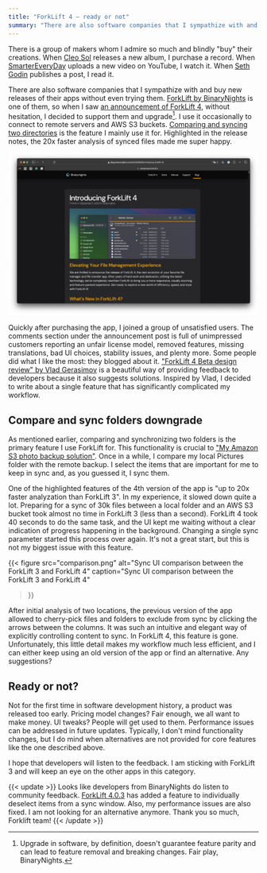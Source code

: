 ```yaml
---
title: "ForkLift 4 — ready or not"
summary: "There are also software companies that I sympathize with and buy new releases of their apps without even trying them. Typically, I don’t mind functionality changes, but I do mind when alternatives are not provided for such core features, as the one described above."
---
```


There is a group of makers whom I admire so much and blindly "buy" their creations. When [Cleo Sol](https://cleo-sol.com) releases a new album, I purchase a record. When [SmarterEveryDay](https://www.youtube.com/@smartereveryday) uploads a new video on YouTube, I watch it. When [Seth Godin](https://seths.blog) publishes a post, I read it.

There are also software companies that I sympathize with and buy new releases of their apps without even trying them. [ForkLift by BinaryNights](https://binarynights.com) is one of them, so when I saw [an announcement of ForkLift 4](https://blog.binarynights.com/2023/09/05/introducing-forklift-4/), without hesitation, I decided to support them and upgrade[^1]. I use it occasionally to connect to remote servers and AWS S3 buckets. [Comparing and syncing two directories](https://binarynights.com/manual#sync) is the feature I mainly use it for. Highlighted in the release notes, the 20x faster analysis of synced files made me super happy.

[^1]: Upgrade in software, by definition, doesn't guarantee feature parity and can lead to feature removal and breaking changes. Fair play, BinaryNights.

![Screenshot of BinaryNights' blog post introducing ForkLift 4.](introducing-forkLift-4.png)

Quickly after purchasing the app, I joined a group of unsatisfied users. The comments section under the announcement post is full of unimpressed customers reporting an unfair license model, removed features, missing translations, bad UI choices, stability issues, and plenty more. Some people did what I like the most: they blogged about it. ["ForkLift 4 Beta design review" by Vlad Gerasimov](https://vlad.studio/blog-post/forklift-4-design-review) is a beautiful way of providing feedback to developers because it also suggests solutions. Inspired by Vlad, I decided to write about a single feature that has significantly complicated my workflow.

## Compare and sync folders downgrade

As mentioned earlier, comparing and synchronizing two folders is the primary feature I use ForkLift for. This functionality is crucial to ["My Amazon S3 photo backup solution"](https://pawelgrzybek.com/my-amazon-s3-photo-backup-solution/). Once in a while, I compare my local Pictures folder with the remote backup. I select the items that are important for me to keep in sync and, as you guessed it, I sync them.

One of the highlighted features of the 4th version of the app is "up to 20x faster analyzation than ForkLift 3". In my experience, it slowed down quite a lot. Preparing for a sync of 30k files between a local folder and an AWS S3 bucket took almost no time in ForkLift 3 (less than a second). ForkLift 4 took 40 seconds to do the same task, and the UI kept me waiting without a clear indication of progress happening in the background. Changing a single sync parameter started this process over again. It's not a great start, but this is not my biggest issue with this feature.

{{< figure
  src="comparison.png"
  alt="Sync UI comparison between the ForkLift 3 and ForkLift 4"
  caption="Sync UI comparison between the ForkLift 3 and ForkLift 4"
>}}

After initial analysis of two locations, the previous version of the app allowed to cherry-pick files and folders to exclude from sync by clicking the arrows between the columns. It was such an intuitive and elegant way of explicitly controlling content to sync. In ForkLift 4, this feature is gone. Unfortunately, this little detail makes my workflow much less efficient, and I can either keep using an old version of the app or find an alternative. Any suggestions?

## Ready or not?

Not for the first time in software development history, a product was released too early. Pricing model changes? Fair enough, we all want to make money. UI tweaks? People will get used to them. Performance issues can be addressed in future updates. Typically, I don't mind functionality changes, but I do mind when alternatives are not provided for core features like the one described above.

I hope that developers will listen to the feedback. I am sticking with ForkLift 3 and will keep an eye on the other apps in this category.

{{< update >}}
Looks like developers from BinaryNights do listen to community feedback. [ForkLift 4.0.3](https://blog.binarynights.com/2023/11/14/forklift-4-0-3-is-available/) has added a feature to individually deselect items from a sync window. Also, my performance issues are also fixed. I am not looking for an alternative anymore. Thank you so much, Forklift team!
{{< /update >}}
